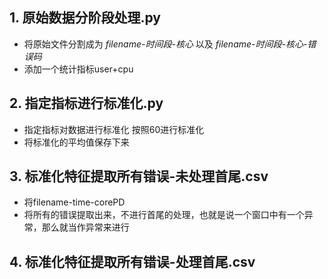 ## 1. 原始数据分阶段处理.py

- 将原始文件分割成为 *filename-时间段-核心* 以及 *filename-时间段-核心-错误码*
-  添加一个统计指标user+cpu

## 2. 指定指标进行标准化.py

- 指定指标对数据进行标准化 按照60进行标准化
- 将标准化的平均值保存下来

## 3. 标准化特征提取所有错误-未处理首尾.csv 
- 将filename-time-corePD
- 将所有的错误提取出来，不进行首尾的处理，也就是说一个窗口中有一个异常，那么就当作异常来进行


## 4. 标准化特征提取所有错误-处理首尾.csv 

